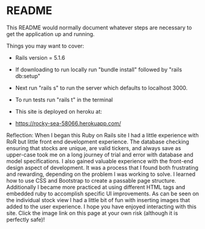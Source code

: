 # README

This README would normally document whatever steps are necessary to get the
application up and running.

Things you may want to cover:

* Rails version = 5.1.6

* If downloading to run locally run "bundle install" followed by "rails db:setup"
* Next run "rails s" to run the server which defaults to localhost 3000.

* To run tests run "rails t" in the terminal

* This site is deployed on heroku at:
* https://rocky-sea-58066.herokuapp.com/

Reflection:
    When I began this Ruby on Rails site I had a little experience with RoR 
    but little front end development experience. The database checking ensuring 
    that stocks are unique, are valid tickers, and always save as upper-case took 
    me on a long journey of trial and error with database and model specifications. 
    I also gained valuable experience with the front-end design aspect of 
    development. It was a process that I found both frustrating and rewarding, 
    depending on the problem I was working to solve. I learned how to use CSS and 
    Bootstrap to create a passable page structure. Additionally I became more 
    practiced at using different HTML tags and embedded ruby to accomplish specific 
    UI improvements. As can be seen on the individual stock view I had a little bit 
    of fun with inserting images that added to the user experience. I hope you have 
    enjoyed interacting with this site. Click the image link on this page at your own 
    risk (although it is perfectly safe)!
